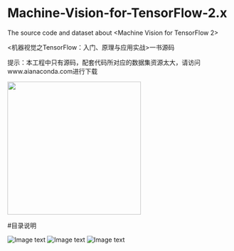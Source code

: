 # Machine-Vision-for-TensorFlow-2.x
The source code and dataset about &lt;Machine Vision for TensorFlow 2>

<机器视觉之TensorFlow：入门、原理与应用实战>一书源码

提示：本工程中只有源码，配套代码所对应的数据集资源太大，请访问www.aianaconda.com进行下载

<img src="https://github.com/aianaconda/Machine-Vision-for-TensorFlow-2.x-/blob/master/jiqishijue.jpg" width="300" />


#目录说明

![Image text](https://github.com/aianaconda/Machine-Vision-for-TensorFlow-2.x-/blob/master/1.png)
![Image text](https://github.com/aianaconda/Machine-Vision-for-TensorFlow-2.x-/blob/master/2.png)
![Image text](https://github.com/aianaconda/Machine-Vision-for-TensorFlow-2.x-/blob/master/3.png)
